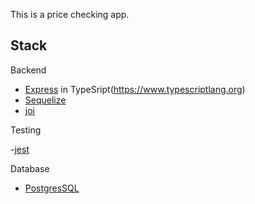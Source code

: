 This is a price checking app.

## Stack

Backend

- [Express](https://expressjs.com) in TypeSript(https://www.typescriptlang.org)
- [Sequelize](https://sequelize.org)
- [joi](https://joi.dev)

Testing

-[jest](https://jestjs.io)

Database

- [PostgresSQL](https://www.postgresql.org)
